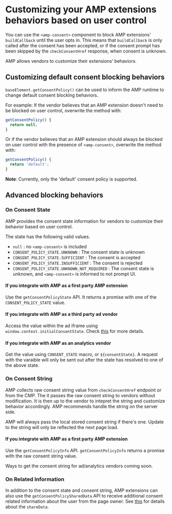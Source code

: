# Customizing your AMP extensions behaviors based on user control

You can use the `<amp-consent>` component to block AMP extensions' `buildCallback` until the user opts in. This means that `buildCallback` is only called after the consent has been accepted, or if the consent prompt has been skipped by the `checkConsentHref` response, when consent is unknown.

AMP allows vendors to customize their extensions’ behaviors.

## Customizing default consent blocking behaviors

`baseElement.getConsentPolicy()` can be used to inform the AMP runtime to change default consent blocking behaviors.

For example: If the vendor believes that an AMP extension doesn't need to be blocked on user control, overwrite the method with:

```js
getConsentPolicy() {
  return null;
}
```

Or if the vendor believes that an AMP extension should always be blocked on user control with the presence of `<amp-consent>`, overwrite the method with:

```js
getConsentPolicy() {
  return 'default';
}
```

**Note**: Currently, only the 'default' consent policy is supported.

## Advanced blocking behaviors

### On Consent State

AMP provides the consent state information for vendors to customize their behavior based on user control.

The state has the following valid values.

- `null` : no `<amp-consent>` is included
- `CONSENT_POLICY_STATE.UNKNOWN` : The consent state is unknown
- `CONSENT_POLICY_STATE.SUFFICIENT` : The consent is accepted
- `CONSENT_POLICY_STATE.INSUFFICIENT` : The consent is rejected
- `CONSENT_POLICY_STATE.UNKNOWN_NOT_REQUIRED` : The consent state is unknown, and `<amp-consent>` is informed to not prompt UI.

#### If you integrate with AMP as a first party AMP extension
Use the `getConsentPolicyState` API. It returns a promise with one of the `CONSENT_POLICY_STATE` value.

#### If you integrate with AMP as a third party ad vendor
Access the value within the ad iframe using `window.context.initialConsentState`. Check [this](https://github.com/ampproject/amphtml/blob/master/ads/README.md#amp-consent-integration) for more details.

#### If you integrate with AMP as an analytics vendor
Get the value using `CONSENT_STATE` macro, or `${consentState}`. A request with the varaible will only be sent out after the state has resolved to one of the above state.

### On Consent String ###

AMP collects raw consent string value from `checkConsentHref` endpoint or from the CMP. The it passes the raw consent string to vendors without modification.
It is then up to the vendor to intepret the string and customize behavior accordingly. AMP recommends handle the string on the server side.

AMP will always pass the local stored consent string if there's one. Update to the string will only be reflected the next page load.

#### If you integrate with AMP as a first party AMP extension
Use the `getConsentPolicyInfo` API. `getConsentPolicyInfo` returns a promise with the raw consent string value.

Ways to get the consent string for ad/analytics vendors coming soon.

### On Related Information

In addition to the consent state and consent string, AMP extensions can also use the
`getConsentPolicySharedData` API to receive additional consent related information about
the user from the page owner. See [this](https://github.com/ampproject/amphtml/blob/master/extensions/amp-consent/amp-consent.md#response) for details about the `shareData`.
